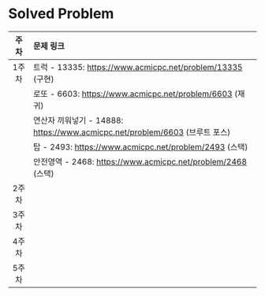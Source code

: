 # Solved Problem

| 주차  | 문제 링크 |
| :---: | :-------- |
| 1주차 | 트럭 - 13335: https://www.acmicpc.net/problem/13335 (구현)|
|      | 로또 - 6603: https://www.acmicpc.net/problem/6603 (재귀)|
|      | 연산자 끼워넣기 - 14888: https://www.acmicpc.net/problem/6603 (브루트 포스)|
|      | 탑 - 2493: https://www.acmicpc.net/problem/2493 (스택) |
|      | 안전영역 - 2468: https://www.acmicpc.net/problem/2468 (스택) |
| 2주차 |           |
| 3주차 |           |
| 4주차 |           |
| 5주차 |           |